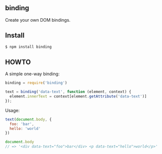 ## binding

Create your own DOM bindings.

## Install

```bash
$ npm install binding
```

## HOWTO

A simple one-way binding:

```js
binding = require('binding')

text = binding('data-text', function (element, context) {
  element.innerText = context[element.getAttribute('data-text')]
});
```

Usage:

```js
text(document.body, {
  foo: 'bar',
  hello: 'world'
})

document.body
// => '<div data-text="foo">bar</div> <p data-text="hello">world</p>'
```
